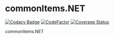 # commonItems.NET
[![Codacy Badge](https://app.codacy.com/project/badge/Grade/f3e8a38e2925476390f79399a70b4985)](https://www.codacy.com/gh/ParadoxGameConverters/commonItems.NET/dashboard?utm_source=github.com&amp;utm_medium=referral&amp;utm_content=ParadoxGameConverters/commonItems.NET&amp;utm_campaign=Badge_Grade)
[![CodeFactor](https://www.codefactor.io/repository/github/paradoxgameconverters/commonitems.net/badge)](https://www.codefactor.io/repository/github/paradoxgameconverters/commonitems.net)
[![Coverage Status](https://coveralls.io/repos/github/ParadoxGameConverters/commonItems.NET/badge.svg?branch=main)](https://coveralls.io/github/ParadoxGameConverters/commonItems.NET?branch=main)

commonItems.NET
